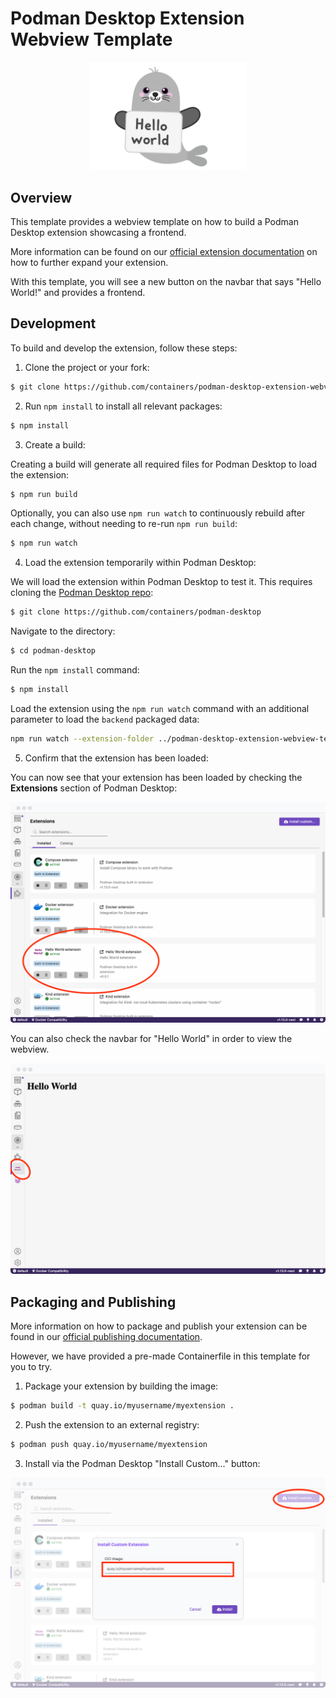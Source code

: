 # Podman Desktop Extension Webview Template

<p align="center">
  <img alt="Hello World" src="/images/helloselkie.png" width="50%">
</p>

## Overview

This template provides a webview template on how to build a Podman Desktop extension showcasing a frontend. 

More information can be found on our [official extension documentation](https://podman-desktop.io/docs/extensions) on how to further expand your extension.

With this template, you will see a new button on the navbar that says "Hello World!" and provides a frontend.

## Development

To build and develop the extension, follow these steps:

1. Clone the project or your fork:
```sh
$ git clone https://github.com/containers/podman-desktop-extension-webview-template/
```

2. Run `npm install` to install all relevant packages:
```sh
$ npm install
```

3. Create a build:

Creating a build will generate all required files for Podman Desktop to load the extension:

```sh
$ npm run build
```
Optionally, you can also use `npm run watch` to continuously rebuild after each change, without needing to re-run `npm run build`:

```sh
$ npm run watch
```

4. Load the extension temporarily within Podman Desktop:

We will load the extension within Podman Desktop to test it. This requires cloning the [Podman Desktop repo](https://github.com/containers/podman-desktop):

```sh
$ git clone https://github.com/containers/podman-desktop
```

Navigate to the directory:

```sh
$ cd podman-desktop
```

Run the `npm install` command:

```sh
$ npm install
```

Load the extension using the `npm run watch` command with an additional parameter to load the `backend` packaged data:

```sh
npm run watch --extension-folder ../podman-desktop-extension-webview-template
```

5. Confirm that the extension has been loaded:

You can now see that your extension has been loaded by checking the **Extensions** section of Podman Desktop:

![loaded](/images/loaded.png)

You can also check the navbar for "Hello World" in order to view the webview.

![helloworld webview](/images/helloworld_webview.png)

## Packaging and Publishing

More information on how to package and publish your extension can be found in our [official publishing documentation](https://podman-desktop.io/docs/extensions/publish).

However, we have provided a pre-made Containerfile in this template for you to try.

1. Package your extension by building the image:

```sh
$ podman build -t quay.io/myusername/myextension .
```

2. Push the extension to an external registry:

```sh
$ podman push quay.io/myusername/myextension
```

3. Install via the Podman Desktop "Install Custom..." button:

![custom install](/images/custom_install.png)
